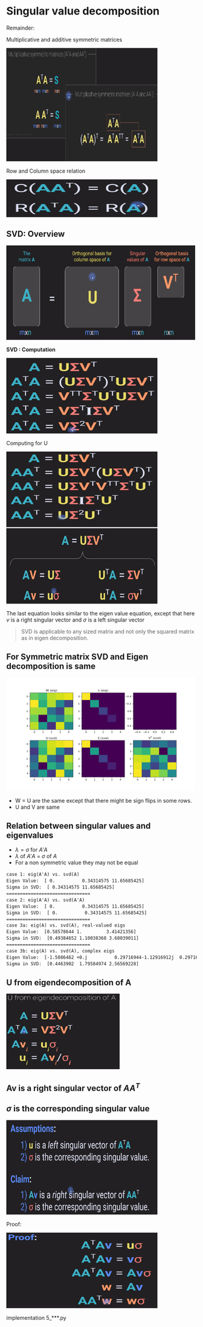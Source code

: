 # Singular value decomposition

Remainder:

Multiplicative and additive symmetric matrices

<img src='images/1.png' width=400 height=300>

Row and Column space relation

<img src='images/2.png' width=400 height=100>

## SVD: Overview

<img src='images/3.png' width=500 height=250>

**SVD : Computation**

<img src='images/4.png' width=400 height=200>

Computing for U

<img src='images/5.png' width=400 height=200>

<img src='images/6.png' width=400 height=200>

The last equation looks similar to the eigen value equation, except that here $v$ is a right singular vector and $\sigma$ is a left singular vector 

> SVD is applicable to any sized matrix and not only the squared matrix as in eigen decomposition.

## For Symmetric matrix SVD and Eigen decomposition is same 


<img src='images/7.png' width=500 height=300>

- W = U are the same except that there might be sign flips in some rows.
- U and V are same 

## Relation between singular values and eigenvalues

- $\lambda=\sigma$  for $A'A$
- $\lambda$ of $A'A$ = $\sigma$ of $A$
- For a non symmetric value they may not be equal

```html
case 1: eig(A'A) vs. svd(A)
Eigen Value:  [ 0.          0.34314575 11.65685425]
Sigma in SVD:  [ 0.34314575 11.65685425]
===============================
case 2: eig(A'A) vs. svd(A'A)
Eigen Value:  [ 0.          0.34314575 11.65685425]
Sigma in SVD:  [ 0.          0.34314575 11.65685425]
===============================
case 3a: eig(A) vs. svd(A), real-valued eigs
Eigen Value:  [0.58578644 1.         3.41421356]
Sigma in SVD:  [0.49384652 1.10038368 3.68039011]
===============================
case 3b: eig(A) vs. svd(A), complex eigs
Eigen Value:  [-1.5086462 +0.j          0.29716944-1.12916912j  0.29716944+1.12916912j]
Sigma in SVD:  [0.4463902  1.79584974 2.56569228]
```

## U from eigendecomposition of A

<img src='images/8.png' width=300 height=200>


##  Av is a right singular vector of $AA^T$
## $\sigma$ is the corresponding singular value 

<img src='images/9.png' width=400 height=250>

Proof: 

<img src='images/10.png' width=400 height=200>

implementation 5_***.py